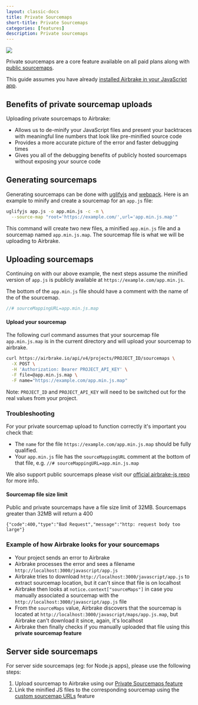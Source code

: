```yaml
---
layout: classic-docs
title: Private Sourcemaps
short-title: Private Sourcemaps
categories: [features]
description: Private sourcemaps
---
```


![](https://s3.amazonaws.com/document-resources/jsbrakeman.png)

Private sourcemaps are a core feature available on all paid plans along with
[public sourcemaps](/docs/features/public-sourcemaps/).

This guide assumes you have already [installed Airbrake in your JavaScript
app](/docs/installing-airbrake/installing-airbrake-in-a-javascript-application).

## Benefits of private sourcemap uploads

Uploading private sourcemaps to Airbrake:

- Allows us to de-minify your JavaScript files and present your backtraces with
  meaningful line numbers that look like pre-minified source code
- Provides a more accurate picture of the error and faster debugging times
- Gives you all of the debugging benefits of publicly hosted sourcemaps
  without exposing your source code

## Generating sourcemaps

Generating sourcemaps can be done with
[uglifyjs](https://github.com/mishoo/UglifyJS2#cli-source-map-options) and
[webpack](https://webpack.js.org/configuration/devtool/#production).  Here is an
example to minify and create a sourcemap for an `app.js` file:

```sh
uglifyjs app.js -o app.min.js -c -m \
  --source-map "root='https://example.com/',url='app.min.js.map'"
```

This command will create two new files, a minified `app.min.js` file and a
sourcemap named `app.min.js.map`. The sourcemap file is what we will be
uploading to Airbrake.

## Uploading sourcemaps

Continuing on with our above example, the next steps assume the minified version
of `app.js` is publicly available at `https://example.com/app.min.js`.

The bottom of the `app.min.js` file should have a comment with the name of the
of the sourcemap.

```js
//# sourceMappingURL=app.min.js.map
```

#### Upload your sourcemap

The following curl command assumes that your sourcemap file `app.min.js.map` is
in the current directory and will upload your sourcemap to airbrake.

```sh
curl https://airbrake.io/api/v4/projects/PROJECT_ID/sourcemaps \
  -X POST \
  -H 'Authorization: Bearer PROJECT_API_KEY' \
  -F file=@app.min.js.map \
  -F name="https://example.com/app.min.js.map"
```

Note: `PROJECT_ID` and `PROJECT_API_KEY` will need to be switched out for the real
values from your project.

### Troubleshooting

For your private sourcemap upload to function correctly it's important you check that:

- The `name` for the file `https://example.com/app.min.js.map` should be fully
  qualified.
- Your `app.min.js` file has the `sourceMappingURL` comment at the bottom of
  that file, e.g. `//# sourceMappingURL=app.min.js.map`

We also support public sourcemaps please visit our [official airbrake-js repo](https://github.com/airbrake/airbrake-js#source-map) for more info.

#### Sourcemap file size limit

Public and private sourcemaps have a file size limit of 32MB. Sourcemaps greater than 32MB will return a 400

```
{"code":400,"type":"Bad Request","message":"http: request body too large"}

```

### Example of how Airbrake looks for your sourcemaps
- Your project sends an error to Airbrake
- Airbrake processes the error and sees a filename
  `http://localhost:3000/javascript/app.js`
- Airbrake tries to download `http://localhost:3000/javascript/app.js` to
  extract sourcemap location, but it can't since that file is on localhost
- Airbrake then looks at `notice.context["sourceMaps"]` in case you manually
  associated a sourcemap with the `http://localhost:3000/javascript/app.js`
  file
- From the `sourceMaps` value, Airbrake discovers that the sourcemap is located
  at `http://localhost:3000/javascript/maps/app.js.map`, but Airbrake can't
  download it since, again, it's localhost
- Airbrake then finally checks if you manually uploaded that file using this
  **private sourcemap feature**

## Server side sourcemaps

For server side sourcemaps (eg: for Node.js apps), please use the following
steps:
1. Upload sourcemap to Airbrake using our [Private Sourcemaps
   feature](/docs/features/private-sourcemaps/#uploading-sourcemaps)
2. Link the minified JS files to the corresponding sourcemap using the [custom
   sourcemap URLs](/docs/features/public-sourcemaps/#custom-sourcemap-urls)
   feature

